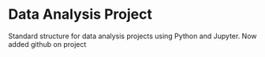 # Data Analysis Project

Standard structure for data analysis projects using Python and Jupyter.
Now added github on project